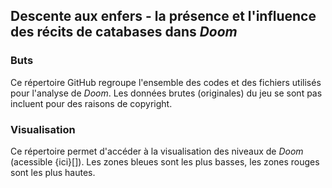 ## Descente aux enfers - la présence et l'influence des récits de catabases dans _Doom_

### Buts
Ce répertoire GitHub regroupe l'ensemble des codes et des fichiers utilisés pour l'analyse de _Doom_. Les données brutes (originales) du jeu se sont pas incluent pour des raisons de copyright. 

### Visualisation
Ce répertoire permet d'accéder à la visualisation des niveaux de _Doom_ (acessible {ici}[]). Les zones bleues sont les plus basses, les zones rouges sont les plus hautes.
